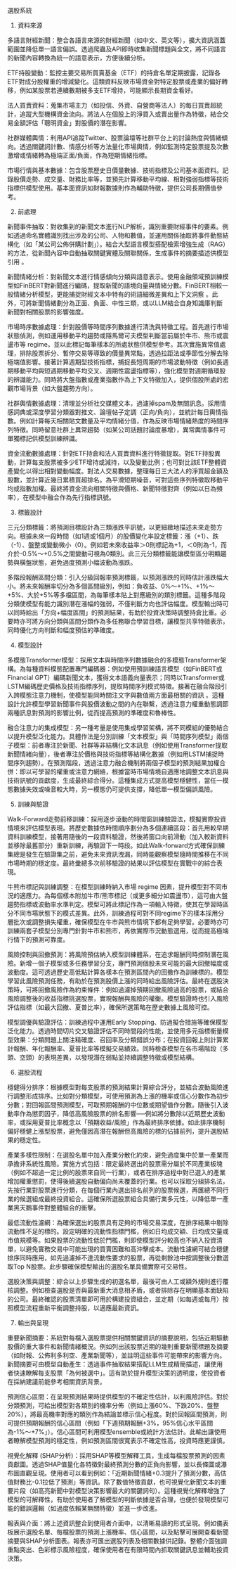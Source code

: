 選股系統

1. 資料來源

多語言財經新聞：整合各語言來源的財經新聞（如中文、英文等），擴大資訊涵蓋範圍並降低單一語言偏誤。透過爬蟲及API即時收集新聞標題與全文，將不同語言的新聞內容轉換為統一的語意表示，方便後續分析。

ETF持股變動：監控主要交易所買賣基金（ETF）的持倉名單定期披露，記錄各ETF對成分股權重的增減變化。這類資料反映市場資金對特定股票或產業的偏好轉移，例如某股票若連續數期被多支ETF增持，可能顯示長期資金看好。

法人買賣資料：蒐集市場主力（如投信、外資、自營商等法人）的每日買賣超統計，追蹤大型機構資金流向。將法人在個股上的淨買入或賣出量作為特徵，結合交易金額評估「聰明資金」對股價的潛在影響。

社群媒體輿情：利用API追蹤Twitter、股票論壇等社群平台上的討論熱度與情緒傾向。透過關鍵詞計數、情感分析等方法量化市場輿情，例如監測特定股票提及次數激增或情緒轉為極端正面/負面，作為短期情緒指標。

市場行情與基本數據：包含股票歷史日價量數據、技術指標及公司基本面資料。記錄股價走勢、成交量、財務比率等，並預先計算移動平均線、相對強弱指標等技術指標供模型使用。基本面資訊如財報數據則作為輔助特徵，提供公司長期價值參考。

2. 前處理

新聞事件抽取：對收集到的新聞文本進行NLP解析，識別重要財經事件的要素。例如透過命名實體識別找出涉及的公司、人物和數值，並運用關係抽取將事件動態結構化（如「某公司公佈併購計劃」）。結合大型語言模型搭配檢索增強生成（RAG）的方法，從新聞內容中自動抽取關鍵實體及關聯關係，生成事件的摘要描述供模型引用
。

新聞情緒分析：對新聞文本進行情感傾向分類與語意表示。使用金融領域預訓練模型如FinBERT對新聞進行編碼，提取新聞的語境向量與情緒分數。FinBERT相較一般情緒分析模型，更能捕捉財經文本中特有的術語細微差異和上下文洞察
。此外，可將新聞情緒劃分為正面、負面、中性三類，或以LLM結合自身知識庫判斷新聞對相關股票的影響強度。

市場時序數據處理：針對股價等時間序列數據進行清洗與特徵工程。首先進行市場狀態偵測，例如運用移動平均趨勢或隱馬爾可夫模型判斷當前屬於牛市、熊市或震盪市等 regime，並以此標記每筆樣本的所處狀態供模型參考。其次實施異常值處理，排除股票拆分、暫停交易等導致的價量異常點，透過拉距法或季節性分解去除極端值影響。接著計算週期型技術指標，捕捉長短周期的市場波動特徵（例如長週期移動平均與短週期移動平均交叉、週期性震盪指標等），強化模型對週期循環股的辨識能力。同時將大盤指數或產業指數作為上下文特徵加入，提供個股所處的宏觀市場背景（如大盤趨勢方向）。

社群輿情數據處理：清理並分析社交媒體文本，過濾掉spam及無關訊息。採用情感詞典或深度學習分類器對推文、論壇帖子定調（正向/負向），並統計每日輿情指數。例如計算每天相關貼文數量及平均情緒分值，作為反映市場情緒熱度的時間序列特徵。同時留意社群上異常趨勢（如某公司話題討論度暴增），異常輿情事件可單獨標記供模型訓練辨識。

資金流動數據處理：針對ETF持倉和法人買賣資料進行特徵提取。對ETF持股異動，計算每支股票被多少ETF增持或減持，以及變動比例；也可對比該ETF整體資產變化以得出相對變動幅度。對法人交易數據，整理每日三大法人的淨買超金額及股數，並計算近幾日累積買超排名。為平滑短期噪音，可對這些序列特徵取移動平均或指數加權。最終將資金流向相關特徵與價格、新聞特徵對齊（例如以日為頻率），在模型中融合作為先行指標訊號。

3. 標籤設計

三元分類標籤：將預測目標設計為三類漲跌平訊號，以更細緻地描述未來走勢方向。根據未來一段時間（如1週或1個月）的股價變化率設定標籤：漲（+1）、跌（-1）、盤整或變動微小（0）。例如若未來收益率＞0則標記為+1，＜0則為-1，而介於-0.5%～+0.5%之間變動可視為0類別。此三元分類標籤能讓模型區分明顯趨勢與橫盤狀態，避免過度預測小幅波動為漲跌。

多階段報酬區間分類：引入分級回報率預測標籤，以預測漲跌的同時估計漲跌幅大小。將未來報酬率切分為多個區間級別，例如：負收益、0%～+1%、+1%～+5%、大於+5%等多檔區間，為每筆樣本貼上對應級別的類別標籤。這種多階段分類使模型有能力識別潛在漲幅的強弱，不僅判斷方向也評估幅度。模型輸出時可以同時給出「方向+幅度區間」的預測結果，有助於投資決策時調整持倉比重。必要時亦可將方向分類與區間分類作為多任務聯合學習目標，讓模型共享特徵表示，同時優化方向判斷和幅度預估的準確度。

4. 模型設計

多模態Transformer模型：採用文本與時間序列數據融合的多模態Transformer架構。為每種資料模態配置專門編碼器：例如使用預訓練語言模型（如FinBERT或Financial GPT）編碼新聞文本，獲得文本語義向量表示；同時以Transformer或LSTM編碼歷史價格及技術指標序列，提取時間序列模式特徵。接著在融合階段引入跨模態注意力機制，使模型能同時關注文字與數值兩方面最相關的資訊
。這種設計允許模型學習新聞事件與股價波動之間的內在聯繫，透過注意力權重動態調節兩種訊息對預測的影響比例，從而提高預測的準確度和魯棒性。

融合注意力的集成模型：另一種考量是使用集成學習架構，將不同模組的優勢結合以提升模型泛化能力。具體作法是分別訓練「文本模型」與「時間序列模型」兩個子模型：前者專注於新聞、社群等非結構化文本訊息（例如使用Transformer提取新聞情緒向量），後者專注於價格與技術指標等結構化數據（例如用LSTM捕捉時間序列趨勢）。在預測階段，透過注意力融合機制將兩個子模型的預測結果加權合併：即以可學習的權重或注意力網絡，根據當時市場情境自適應地調整文本訊息與技術訊號的貢獻度，生成最終綜合得分。這種集成方式提高模型穩健性，當任一模態數據失效或噪音較大時，另一模態仍可提供支撐，降低單一模型偏誤風險。

5. 訓練與驗證

Walk-Forward走勢前移訓練：採用逐步滾動的時間窗訓練驗證法，模擬實際投資情境來評估模型表現。將歷史數據依時間順序劃分為多個連續區段：首先用較早期資料訓練模型，接著用隨後的一段資料驗證，然後將窗口向前滑動（加入較新資料並移除最舊部分）重新訓練，再驗證下一時段。如此Walk-forward方式確保訓練集總是發生在驗證集之前，避免未來資訊洩漏，同時能觀察模型隨時間推移在不同市場時期的穩定度。最終彙總多次前移驗證的結果以評估模型在實戰中的綜合表現。

牛熊市標記與訓練調整：在模型訓練時納入市場 regime 因素，提升模型對不同市況的適應力。為每個樣本附加牛市/熊市標記（或更多細分如震盪市），這可由大盤趨勢指標或波動率水準判定。模型可將此標記作為一項輸入特徵，使其在學習時區分不同市場狀態下的模式差異。此外，訓練過程可對不同regime下的樣本採用分層批次或調整損失權重，確保模型在牛市與熊市情境下都有足夠學習。必要時亦可訓練兩套子模型分別專門針對牛市和熊市，再依實際市況動態選用，從而提高極端行情下的預測可靠度。

風險控制與回撤預測：將風險預估納入模型訓練體系，在追求報酬同時控制潛在風險。新增一個子模型或多任務學習分支，專門預測個股未來可能的最大回撤幅度或波動度。這可透過歷史高低點計算各樣本在預測區間內的回撤作為訓練標的。模型學習此風險預測任務，有助於在預測股價上漲的同時給出風險評估。最終在選股決策時，可將回撤風險作為約束條件：例如過濾掉預期回撤風險過高的股票，或結合風險調整後的收益指標挑選股票，實現報酬與風險的權衡。模型驗證時也引入風險評估指標（如最大回撤、夏普比率），確保所選策略在歷史數據上風險可控。

模型調優與驗證評估：訓練過程中運用Early Stopping、防過擬合措施等確保模型泛化能力。透過時間切片交叉驗證評估不同時間段的性能，並使用多元指標衡量模型效果：分類問題上關注精確度、召回率及分類錯誤分布；在投資回報上則計算累計報酬、年化報酬率、夏普比率等模擬交易績效。同時檢查模型在各市場階段（多頭、空頭）的表現差異，以發現潛在弱點並持續調整特徵或模型結構。

6. 選股流程

穩健得分排序：根據模型對每支股票的預測結果計算綜合評分，並結合波動風險進行調整形成排序。比如對分類模型，可使用預測為上漲的機率或信心分數作為初步分數；對回報區間預測模型，可取預期報酬的中位數或期望值作分數。隨後引入波動率作為懲罰因子，降低高風險股票的排名影響──例如將分數除以近期歷史波動率，或採用夏普比率概念以「預期收益/風險」作為最終排序依據。如此排序機制偏好穩健上漲型股票，避免僅因高潛在報酬但高風險的標的佔據前列，提升選股結果的穩定性。

產業多樣性限制：在選股名單中加入產業分散化約束，避免過度集中於單一產業而承擔非系統性風險。實施方式包括：限定最終選出的股票需分屬於不同產業板塊（例如不超過一定比例的股票來自同一行業），或者在排序過程中對已選入的產業增加權重懲罰，使得後續選股自動偏向尚未覆蓋的行業。也可以採取分組排名法，先按行業對股票進行分類，在每個行業內選出排名前列的股票候選，再匯總不同行業的候選組成最終投資組合。這確保所選股票組合具備行業多元性，以降低單一產業黑天鵝事件對整體組合的衝擊。

最低流動性濾網：為確保選出的股票具有足夠的市場交易深度，在排序結果中剔除流動性不足的標的。設定明確的流動性指標門檻，例如日均成交額、日均成交量或市值規模等。如果股票的流動性低於門檻，則即使模型評分較高也不納入投資清單，以避免實務交易中可能出現的買賣困難和高沖擊成本。流動性濾網可結合穩健排序同時應用，如先過濾掉不達流動性要求的股票，再從剩餘池中按調整後分數選取Top N股票。此步驟確保模型輸出的選股名單具備實際可交易性。

選股決策與調整：綜合以上步驟生成的初選名單，最後可由人工或額外規則進行覆核調整。例如檢查選股是否與最新重大消息相矛盾，或者排除存在明顯基本面缺陷的公司。最終確認的股票清單即可用於構建投資組合，並定期（如每週或每月）按照模型流程重新平衡調整持股，以適應最新資訊。

7. 輸出與呈現

重要新聞摘要：系統對每檔入選股票提供相關關鍵資訊的摘要說明，包括近期驅動股價的重大事件和新聞情緒概況。例如列出該股票近期的幾則重要新聞標題及摘要（如財報、公佈利多利空、產業新聞等），並註明這些事件可能帶來的影響方向。新聞摘要可由模型自動產生：透過事件抽取結果搭配LLM生成精簡描述，讓使用者快速瞭解每支股票「為何被選中」。這有助於提升模型決策的透明度，使投資者在採納建議前能參考相關資訊背景。

預測信心區間：在呈現預測結果時提供模型的不確定性估計，以利風險評估。對於分類預測，可給出模型對各類別的機率分佈（例如上漲60%、下跌20%、盤整20%），將最高機率對應的類別作為結論並標示信心程度。對於回報區間預測，則可提供預期報酬的信心區間（例如「下週預期報酬+3%，95%信心水平區間為-1%～+7%」）。信心區間可利用模型ensemble或統計方法估計。此輸出讓使用者瞭解模型預測的穩定性，例如預測區間很寬表示不確定性高，投資時應更謹慎。

視覺化解釋 (SHAP分析)：採用SHAP等模型解釋工具，生成每檔股票預測的因素貢獻圖。透過SHAP值量化各特徵對最終預測分數的正負向影響，並以長條圖或瀑布圖直觀呈現。使用者可以看到例如：「近期新聞情緒+0.3提升了預測分數，高估值財務比-0.1拉低了預測」等資訊。除了數值特徵貢獻，也可視覺化新聞文本的重要片段（如高亮新聞中對模型決策影響最大的關鍵詞句）。這種視覺化解釋增強了模型的可解釋性，有助於使用者了解模型的判斷依據是否合理，也便於發現模型可能的錯誤邏輯（如過度依賴某無關特徵）並進一步改進。

報表與介面：將上述資訊整合到使用者介面中，以清晰易讀的形式呈現。例如儀表板展示選股名單、每檔股票的預測上漲機率、信心區間，以及點擊可展開查看新聞摘要與SHAP分析圖表。報表亦可匯出選股列表及相關數據供記錄。整體介面強調重點突出、色彩標示風險程度，確保使用者在有限時間內抓取關鍵訊息並輔助投資決策。

